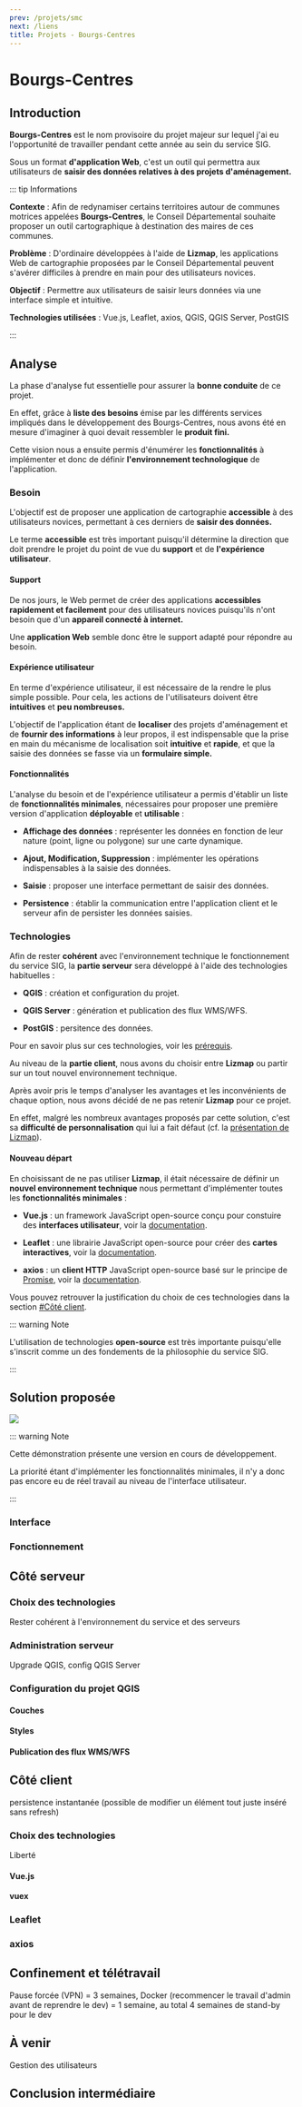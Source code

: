 ```yaml
---
prev: /projets/smc
next: /liens
title: Projets - Bourgs-Centres
---
```


# Bourgs-Centres

## Introduction

**Bourgs-Centres** est le nom provisoire du projet majeur sur lequel j'ai eu l'opportunité de travailler pendant cette année au sein du service SIG.

Sous un format **d'application Web**, c'est un outil qui permettra aux utilisateurs de **saisir des données relatives à des projets d'aménagement.**

::: tip Informations

**Contexte** : Afin de redynamiser certains territoires autour de communes motrices appelées **Bourgs-Centres**,  le Conseil Départemental souhaite proposer un outil cartographique à destination des maires de ces communes.

**Problème** : D'ordinaire développées à l'aide de **Lizmap**, les applications Web de cartographie proposées par le Conseil Départemental peuvent s'avérer difficiles à prendre en main pour des utilisateurs novices.

**Objectif** : Permettre aux utilisateurs de saisir leurs données via une interface simple et intuitive.

**Technologies utilisées** : Vue.js, Leaflet, axios, QGIS, QGIS Server, PostGIS

:::

## Analyse

La phase d'analyse fut essentielle pour assurer la **bonne conduite** de ce projet.

En effet, grâce à **liste des besoins** émise par les différents services impliqués dans le développement des Bourgs-Centres, nous avons été en mesure d'imaginer à quoi devait ressembler le **produit fini.**

Cette vision nous a ensuite permis d'énumérer les **fonctionnalités** à implémenter et donc de définir **l'environnement technologique** de l'application.

### Besoin

L'objectif est de proposer une application de cartographie **accessible** à des utilisateurs novices, permettant à ces derniers de **saisir des données.**

Le terme **accessible** est très important puisqu'il détermine la direction que doit prendre le projet du point de vue du **support** et de **l'expérience utilisateur**.

#### Support

De nos jours, le Web permet de créer des applications **accessibles rapidement et facilement** pour des utilisateurs novices puisqu'ils n'ont besoin que d'un **appareil connecté à internet.** 

Une **application Web** semble donc être le support adapté pour répondre au besoin.

#### Expérience utilisateur

En terme d'expérience utilisateur, il est nécessaire de la rendre le plus simple possible. Pour cela, les actions de l'utilisateurs doivent être **intuitives** et **peu nombreuses.**

L'objectif de l'application étant de **localiser** des projets d'aménagement et de **fournir des informations** à leur propos, il est indispensable que la prise en main du mécanisme de localisation soit **intuitive** et **rapide**, et que la saisie des données se fasse via un **formulaire simple.**

#### Fonctionnalités

L'analyse du besoin et de l'expérience utilisateur a permis d'établir un liste de **fonctionnalités minimales**, nécessaires pour proposer une première version d'application **déployable** et **utilisable** :

* **Affichage des données** : représenter les données en fonction de leur nature (point, ligne ou polygone) sur une carte dynamique.

* **Ajout, Modification, Suppression** : implémenter les opérations indispensables à la saisie des données.

* **Saisie** : proposer une interface permettant de saisir des données.

* **Persistence** : établir la communication entre l'application client et le serveur afin de persister les données saisies.

### Technologies

Afin de rester **cohérent** avec l'environnement technique le fonctionnement du service SIG, la **partie serveur** sera développé à l'aide des technologies habituelles :

* **QGIS** : création et configuration du projet.

* **QGIS Server** : génération et publication des flux WMS/WFS.

* **PostGIS** : persitence des données.

Pour en savoir plus sur ces technologies, voir les [prérequis](/prerequis/).

Au niveau de la **partie client**, nous avons du choisir entre **Lizmap** ou partir sur un tout nouvel environnement technique.

Après avoir pris le temps d'analyser les avantages et les inconvénients de chaque option, nous avons décidé de ne pas retenir **Lizmap** pour ce projet. 

En effet, malgré les nombreux avantages proposés par cette solution, c'est sa **difficulté de personnalisation** qui lui a fait défaut (cf. la [présentation de Lizmap](/prerequis/lizmap.html#inconvenient)).

#### Nouveau départ

En choisissant de ne pas utiliser **Lizmap**, il était nécessaire de définir un **nouvel environnement technique** nous permettant d'implémenter toutes les **fonctionnalités minimales** :

* **Vue.js** : un framework JavaScript open-source conçu pour constuire des **interfaces utilisateur**, voir la [documentation](https://fr.vuejs.org/).

* **Leaflet** : une librairie JavaScript open-source pour créer des **cartes interactives**, voir la [documentation](https://leafletjs.com/).

* **axios** : un **client HTTP** JavaScript open-source basé sur le principe de [Promise](https://developer.mozilla.org/fr/docs/Web/JavaScript/Reference/Objets_globaux/Promise), voir la [documentation](https://github.com/axios/axios).

Vous pouvez retrouver la justification du choix de ces technologies dans la section [#Côté client](/projets/bourgs-centres.html#cote-client).

::: warning Note

L'utilisation de technologies **open-source** est très importante puisqu'elle s'inscrit comme un des fondements de la philosophie du service SIG.

:::

## Solution proposée

![](../assets/images/bourgs-centres_preview_alpha.gif)

::: warning Note

Cette démonstration présente une version en cours de développement.

La priorité étant d'implémenter les fonctionnalités minimales, il n'y a donc pas encore eu de réel travail au niveau de l'interface utilisateur.

:::

### Interface

### Fonctionnement

## Côté serveur

### Choix des technologies

Rester cohérent à l'environnement du service et des serveurs

### Administration serveur

Upgrade QGIS, config QGIS Server

### Configuration du projet QGIS

#### Couches

#### Styles

#### Publication des flux WMS/WFS

## Côté client

persistence instantanée (possible de modifier un élément tout juste inséré sans refresh)

### Choix des technologies

Liberté

#### Vue.js

**vuex**

### Leaflet

### axios

## Confinement et télétravail

Pause forcée (VPN) = 3 semaines, Docker (recommencer le travail d'admin avant de reprendre le dev) = 1 semaine, au total 4 semaines de stand-by pour le dev

## À venir

Gestion des utilisateurs

## Conclusion intermédiaire
